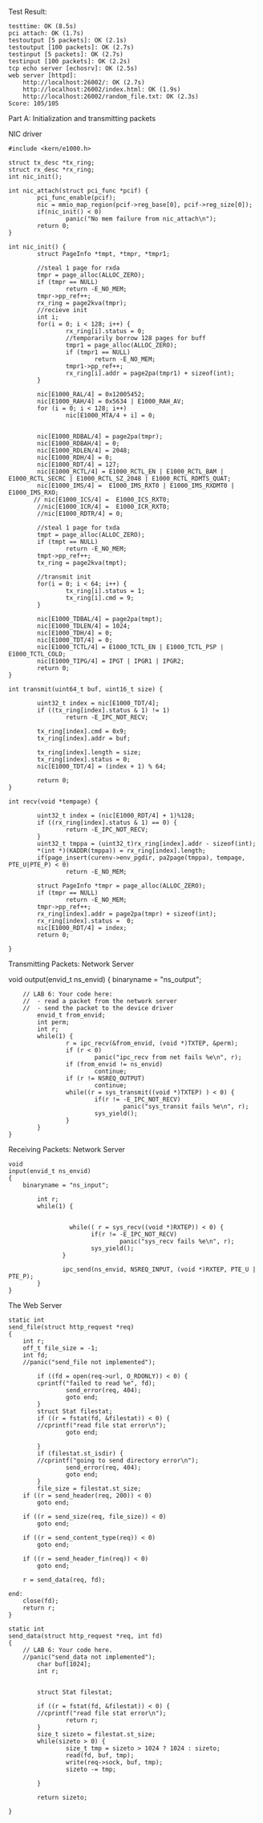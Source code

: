 Test Result:

	testtime: OK (8.5s) 
	pci attach: OK (1.7s) 
	testoutput [5 packets]: OK (2.1s) 
	testoutput [100 packets]: OK (2.7s) 
	testinput [5 packets]: OK (2.7s) 
	testinput [100 packets]: OK (2.2s) 
	tcp echo server [echosrv]: OK (2.5s) 
	web server [httpd]: 
  		http://localhost:26002/: OK (2.7s) 
  		http://localhost:26002/index.html: OK (1.9s) 
  		http://localhost:26002/random_file.txt: OK (2.3s) 
	Score: 105/105

Part A: Initialization and transmitting packets

NIC driver

	#include <kern/e1000.h>
	
	struct tx_desc *tx_ring;
	struct rx_desc *rx_ring;
	int nic_init();
	
	int nic_attach(struct pci_func *pcif) {
	        pci_func_enable(pcif);
	        nic = mmio_map_region(pcif->reg_base[0], pcif->reg_size[0]);
	        if(nic_init() < 0)
	                panic("No mem failure from nic_attach\n");
	        return 0;
	}
	
	int nic_init() {
	        struct PageInfo *tmpt, *tmpr, *tmpr1;
	
	        //steal 1 page for rxda
	        tmpr = page_alloc(ALLOC_ZERO);
	        if (tmpr == NULL)
	                return -E_NO_MEM;
	        tmpr->pp_ref++;
	        rx_ring = page2kva(tmpr);
	        //recieve init
	        int i;
	        for(i = 0; i < 128; i++) {
	                rx_ring[i].status = 0;
	                //temporarily borrow 128 pages for buff
	                tmpr1 = page_alloc(ALLOC_ZERO);
	                if (tmpr1 == NULL)
	                        return -E_NO_MEM;
	                tmpr1->pp_ref++;
	                rx_ring[i].addr = page2pa(tmpr1) + sizeof(int);         
	        }
	
	        nic[E1000_RAL/4] = 0x12005452;
	        nic[E1000_RAH/4] = 0x5634 | E1000_RAH_AV;
	        for (i = 0; i < 128; i++)
	                nic[E1000_MTA/4 + i] = 0;
	         
	
	        nic[E1000_RDBAL/4] = page2pa(tmpr);
	        nic[E1000_RDBAH/4] = 0;
	        nic[E1000_RDLEN/4] = 2048;
	        nic[E1000_RDH/4] = 0; 
	        nic[E1000_RDT/4] = 127; 
	        nic[E1000_RCTL/4] = E1000_RCTL_EN | E1000_RCTL_BAM | E1000_RCTL_SECRC | E1000_RCTL_SZ_2048 | E1000_RCTL_RDMTS_QUAT; 
	        nic[E1000_IMS/4] =  E1000_IMS_RXT0 | E1000_IMS_RXDMT0 | E1000_IMS_RXO; 
	       // nic[E1000_ICS/4] =  E1000_ICS_RXT0;
	        //nic[E1000_ICR/4] =  E1000_ICR_RXT0;
	        //nic[E1000_RDTR/4] = 0;
	
	        //steal 1 page for txda
	        tmpt = page_alloc(ALLOC_ZERO);
	        if (tmpt == NULL)
	                return -E_NO_MEM;
	        tmpt->pp_ref++;
	        tx_ring = page2kva(tmpt);
	
	        //transmit init
	        for(i = 0; i < 64; i++) {
	                tx_ring[i].status = 1;
	                tx_ring[i].cmd = 9;
	        }
	
	        nic[E1000_TDBAL/4] = page2pa(tmpt);
	        nic[E1000_TDLEN/4] = 1024;
	        nic[E1000_TDH/4] = 0;
	        nic[E1000_TDT/4] = 0;
	        nic[E1000_TCTL/4] = E1000_TCTL_EN | E1000_TCTL_PSP | E1000_TCTL_COLD;
	        nic[E1000_TIPG/4] = IPGT | IPGR1 | IPGR2;
	        return 0;
	}
	
	int transmit(uint64_t buf, uint16_t size) {
	 
	        uint32_t index = nic[E1000_TDT/4];
	        if ((tx_ring[index].status & 1) != 1)
	                return -E_IPC_NOT_RECV;
	      
	        tx_ring[index].cmd = 0x9;
	        tx_ring[index].addr = buf;
	         
	        tx_ring[index].length = size;
	        tx_ring[index].status = 0;
	        nic[E1000_TDT/4] = (index + 1) % 64;
	
	        return 0;
	}
	
	int recv(void *tempage) {
	
	        uint32_t index = (nic[E1000_RDT/4] + 1)%128;
	        if ((rx_ring[index].status & 1) == 0) {
	                return -E_IPC_NOT_RECV;
	        }
	        uint32_t tmppa = (uint32_t)rx_ring[index].addr - sizeof(int);
	        *(int *)(KADDR(tmppa)) = rx_ring[index].length;
	        if(page_insert(curenv->env_pgdir, pa2page(tmppa), tempage, PTE_U|PTE_P) < 0)
	                return -E_NO_MEM; 
	
	        struct PageInfo *tmpr = page_alloc(ALLOC_ZERO);
	        if (tmpr == NULL)
	                return -E_NO_MEM;
	        tmpr->pp_ref++; 
	        rx_ring[index].addr = page2pa(tmpr) + sizeof(int);
	        rx_ring[index].status =  0;
	        nic[E1000_RDT/4] = index;
	        return 0;
	
	}
	
Transmitting Packets: Network Server

void
	output(envid_t ns_envid)
	{
		binaryname = "ns_output";
	
		// LAB 6: Your code here:
		// 	- read a packet from the network server
		//	- send the packet to the device driver
	        envid_t from_envid;
	        int perm;
	        int r;
	        while(1) {
	                r = ipc_recv(&from_envid, (void *)TXTEP, &perm);
	                if (r < 0)
	                        panic("ipc_recv from net fails %e\n", r);
	                if (from_envid != ns_envid)
	                        continue;
	                if (r != NSREQ_OUTPUT)
	                        continue;
	                while((r = sys_transmit((void *)TXTEP) ) < 0) {
	                        if(r != -E_IPC_NOT_RECV)
	                                panic("sys_transit fails %e\n", r);
	                        sys_yield();
	                }
	        }
	}
	
Receiving Packets: Network Server

	void
	input(envid_t ns_envid)
	{
		binaryname = "ns_input";
	
	        int r;
	        while(1) {
	 
	                
	                 while(( r = sys_recv((void *)RXTEP)) < 0) {
	                       if(r != -E_IPC_NOT_RECV)
	                               panic("sys_recv fails %e\n", r);
	                       sys_yield();
	               }
	      
	               ipc_send(ns_envid, NSREQ_INPUT, (void *)RXTEP, PTE_U | PTE_P); 
	        }
	}
	
The Web Server

	static int
	send_file(struct http_request *req)
	{
		int r;
		off_t file_size = -1;
		int fd;
		//panic("send_file not implemented");
	
	        if ((fd = open(req->url, O_RDONLY)) < 0) {
			cprintf("failed to read %e", fd);
	                send_error(req, 404);
	                goto end;
	        }
	        struct Stat filestat;
	        if ((r = fstat(fd, &filestat)) < 0) {
			//cprintf("read file stat error\n");
	                goto end;
	                 
	        }
	        if (filestat.st_isdir) {
			//cprintf("going to send directory error\n");
	                send_error(req, 404);
	                goto end;
	        }
	        file_size = filestat.st_size;
		if ((r = send_header(req, 200)) < 0)
			goto end;
	
		if ((r = send_size(req, file_size)) < 0)
			goto end;
	
		if ((r = send_content_type(req)) < 0)
			goto end;
	
		if ((r = send_header_fin(req)) < 0)
			goto end;
	
		r = send_data(req, fd);
	
	end:
		close(fd);
		return r;
	}

	static int
	send_data(struct http_request *req, int fd)
	{
		// LAB 6: Your code here.
		//panic("send_data not implemented");
	        char buf[1024];
	        int r;
	       
	        
	        struct Stat filestat;
	
	        if ((r = fstat(fd, &filestat)) < 0) {
			//cprintf("read file stat error\n");
	                return r; 
	        }
	        size_t sizeto = filestat.st_size;
	        while(sizeto > 0) {
	                size_t tmp = sizeto > 1024 ? 1024 : sizeto;
	                read(fd, buf, tmp);
	                write(req->sock, buf, tmp);
	                sizeto -= tmp; 
	
	        }
	        
	        return sizeto;
	        
	}
